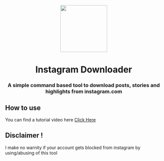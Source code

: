 <p align="center">
  <img height="150" style="margin-top:15px" src="https://i.imgur.com/lwbyQ1D.png" />
</p>
<h1 align="center">Instagram Downloader</h1>
<h3 align="center">A simple command based tool to download posts, stories and highlights from instagram.com</h3>

## How to use
You can find a tutorial video here [Click Here](https://youtu.be/lEVK3g5pPqY)

## Disclaimer !
I make no warnity if your account gets blocked from instagram by using/abusing of this tool

